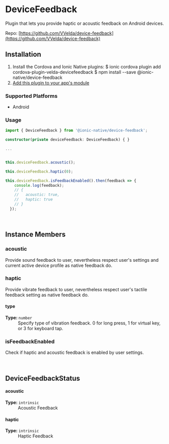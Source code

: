 # DeviceFeedback 



Plugin that lets you provide haptic or acoustic feedback on Android devices.


Repo: [https://github.com/VVelda/device-feedback](https://github.com/VVelda/device-feedback)



## Installation 

<ol>
<li>Install the Cordova and Ionic Native plugins:
<code-block language="shell">$ ionic cordova plugin add cordova-plugin-velda-devicefeedback
$ npm install --save @ionic-native/device-feedback
</code-block>
</li>
<li><a href="/docs/native/#Add_Plugins_to_Your_App_Module">Add this plugin to your app's module</a></li>
</ol>



### Supported Platforms

* Android




### Usage


```typescript
import { DeviceFeedback } from '@ionic-native/device-feedback';

constructor(private deviceFeedback: DeviceFeedback) { }

...


this.deviceFeedback.acoustic();

this.deviceFeedback.haptic(0);

this.deviceFeedback.isFeedbackEnabled().then(feedback => {
    console.log(feedback);
    // {
    //   acoustic: true,
    //   haptic: true
    // }
  });

```



<p><br></p>

## Instance Members

### acoustic

Provide sound feedback to user, nevertheless respect user's settings and current active device profile as native feedback do.

### haptic

Provide vibrate feedback to user, nevertheless respect user's tactile feedback setting as native feedback do.

<dl>
<dt><h4>type</h4><strong>Type: </strong><code>number</code></dt>
<dd>Specify type of vibration feedback. 0 for long press, 1 for virtual key, or 3 for keyboard tap.
</dd>
</dl>

### isFeedbackEnabled

Check if haptic and acoustic feedback is enabled by user settings.

<p><br></p>

## DeviceFeedbackStatus

<dl>
<dt><h4>acoustic</h4><strong>Type: </strong><code>intrinsic</code></dt>
<dd>Acoustic Feedback</dd><dt><h4>haptic</h4><strong>Type: </strong><code>intrinsic</code></dt>
<dd>Haptic Feedback</dd>
</dl>

